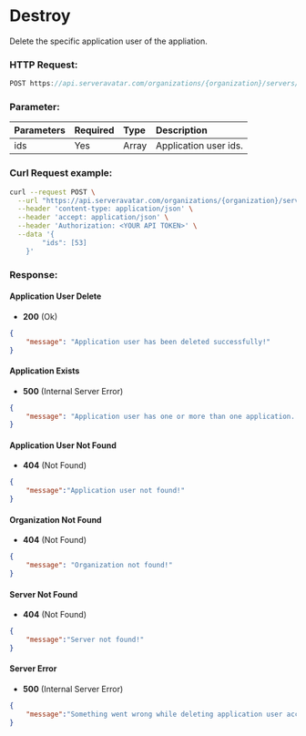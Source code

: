 # Destroy

Delete the specific application user of the appliation.

### HTTP Request:

```js
POST https://api.serveravatar.com/organizations/{organization}/servers/{server}/system-users/delete
```

### Parameter:

| Parameters     | Required | Type      | Description      |
|:------------- |:------------- |:--------------|:----------------- |
| ids | Yes | Array | Application user ids. |

### Curl Request example:

```sh
curl --request POST \
  --url "https://api.serveravatar.com/organizations/{organization}/servers/{server}/system-users/delete" \
  --header 'content-type: application/json' \
  --header 'accept: application/json' \
  --header 'Authorization: <YOUR API TOKEN>' \
  --data '{
        "ids": [53]
    }'
```

### Response:

#### Application User Delete
- __200__ (Ok)

```json
{
    "message": "Application user has been deleted successfully!"
}
```

#### Application Exists
- __500__ (Internal Server Error)

```json
{
    "message": "Application user has one or more than one application. It cannot be deleted!"
}
```

#### Application User Not Found
- __404__ (Not Found)

```json
{
    "message":"Application user not found!"
}
```

#### Organization Not Found
- __404__ (Not Found)

```json
{
    "message": "Organization not found!"
}
```

#### Server Not Found
- __404__ (Not Found)

```json
{
    "message":"Server not found!"
}
```

#### Server Error
- __500__ (Internal Server Error)

```json
{
    "message":"Something went wrong while deleting application user account!"
}
```